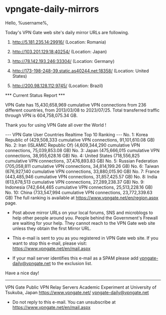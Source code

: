 # vpngate-daily-mirrors

Hello, %username%,

Today's VPN Gate web site's daily mirror URLs are following.

1. http://5.181.235.14:29916/
   (Location: Romania)

2. http://103.201.129.18:40254/
   (Location: Japan)

3. http://78.142.193.246:33304/
   (Location: Germany)

4. http://173-198-248-39.static.as40244.net:18358/
   (Location: United States)

5. http://200.98.128.112:9745/
   (Location: Brazil)


*** Current Status Report ***

VPN Gate has 15,430,658,969 cumulative VPN connections from 236 different countries, from 2013/03/08 to 2023/07/25.
Total transferred traffic through VPN is 604,758,075.34 GB.

Thank you for using VPN Gate all over the World !


--- VPN Gate User Countries Realtime Top 10 Ranking ---
No. 1: Korea Republic of (429,508,333 cumulative VPN connections, 91,101,610.08 GB)
No. 2: Iran (ISLAMIC Republic Of) (4,609,344,290 cumulative VPN connections, 75,039,853.08 GB)
No. 3: Japan (475,666,015 cumulative VPN connections, 38,955,628.16 GB)
No. 4: United States (718,556,825 cumulative VPN connections, 37,476,893.83 GB)
No. 5: Russian Federation (705,058,811 cumulative VPN connections, 34,814,199.26 GB)
No. 6: Taiwan (676,927,140 cumulative VPN connections, 33,880,015.90 GB)
No. 7: France (443,485,946 cumulative VPN connections, 31,857,425.57 GB)
No. 8: India (613,678,513 cumulative VPN connections, 27,289,238.37 GB)
No. 9: Indonesia (742,644,465 cumulative VPN connections, 25,513,228.16 GB)
No. 10: China (733,547,994 cumulative VPN connections, 23,772,339.63 GB)
The full ranking is available at https://www.vpngate.net/en/region.aspx page.


* Post above mirror URLs on your local forums, SNS and microblogs
  to help other people around you.
  People behind the Government's Frewall are waiting for your help.
  They cannot reach to the VPN Gate web site
  unless they obtain the first Mirror URL.

* This e-mail is sent to you as you registered in VPN Gate web site.
  If you want to stop this e-mail, please visit:
  https://www.vpngate.net/en/mail.aspx

* If your mail server identifies this e-mail as a SPAM
  please add vpngate-daily@vpngate.net to the exclusion list.

Have a nice day!

------------------------------------------------------
VPN Gate Public VPN Relay Servers
Academic Experiment at University of Tsukuba, Japan
https://www.vpngate.net/
vpngate-daily@vpngate.net
* Do not reply to this e-mail.
  You can unsubscribe at https://www.vpngate.net/en/mail.aspx



